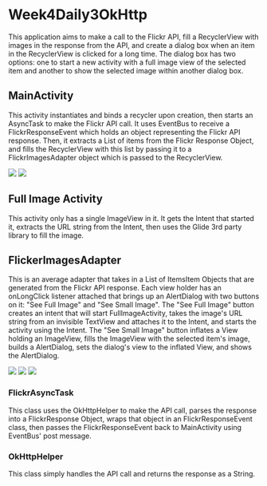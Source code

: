 # Week4Daily3OkHttp
This application aims to make a call to the Flickr API, fill a RecyclerView with images in the response from the API, and create a dialog box when an item in the RecyclerView is clicked for a long time. The dialog box has two options: one to start a new activity with a full image view of the selected item and another to show the selected image within another dialog box.

## MainActivity
This activity instantiates and binds a recycler upon creation, then starts an AsyncTask to make the Flickr API call. It uses EventBus to receive a FlickrResponseEvent which holds an object representing the Flickr API response. Then, it extracts a List of items from the Flickr Response Object, and fills the RecyclerView with this list by passing it to a FlickrImagesAdapter object which is passed to the RecyclerView.

![](main.jpg) ![](mainSroll.jpg)

## Full Image Activity
This activity only has a single ImageView in it. It gets the Intent that started it, extracts the URL string from the Intent, then uses the Glide 3rd party library to fill the image.

## FlickerImagesAdapter
This is an average adapter that takes in a List of ItemsItem Objects that are generated from the Flickr API response. Each view holder has an onLongClick listener attached that brings up an AlertDialog with two buttons on it: "See Full Image" and "See Small Image". The "See Full Image" button creates an intent that will start FullImageActivity, takes the image's URL string from an invisible TextView and attaches it to the Intent, and starts the activity using the Intent. The "See Small Image" button inflates a View holding an ImageView, fills the ImageView with the selected item's image, builds a AlertDialog, sets the dialog's view to the inflated View, and shows the AlertDialog.

![](dialog.jpg) ![](fullimage.jpg) ![](smallimage.jpg)

### FlickrAsyncTask
This class uses the OkHttpHelper to make the API call, parses the response into a FlickrResponse Object, wraps that object in an FlickrResponseEvent class, then passes the FlickrResponseEvent back to MainActivity using EventBus' post message.

### OkHttpHelper
This class simply handles the API call and returns the response as a String.
